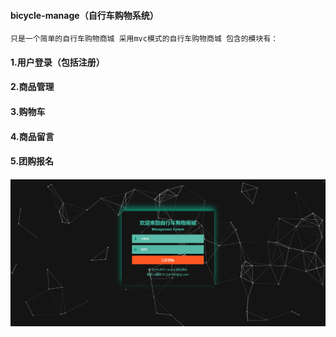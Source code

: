 #### bicycle-manage（自行车购物系统）
    只是一个简单的自行车购物商城 采用mvc模式的自行车购物商城 包含的模块有：
#### 1.用户登录（包括注册）
#### 2.商品管理
#### 3.购物车
#### 4.商品留言
#### 5.团购报名

![image](https://github.com/naumy-code/bicycle-manage/raw/master/WebContent/test/1.png)






